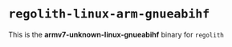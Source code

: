 # `regolith-linux-arm-gnueabihf`

This is the **armv7-unknown-linux-gnueabihf** binary for `regolith`
